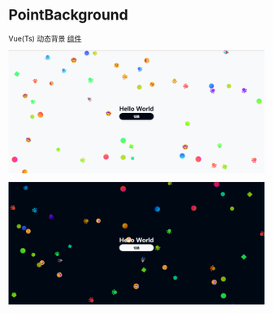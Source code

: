 # PointBackground

Vue(Ts) 动态背景 [组件](./src/components/PointBackground.vue)

![白](./images/white.png)

![黑](./images/black.png)